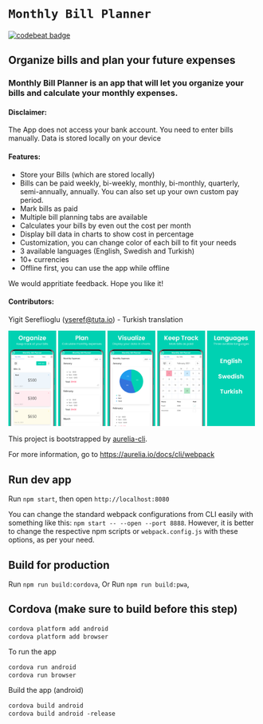 # `Monthly Bill Planner`

[![codebeat badge](https://codebeat.co/badges/69fd2f5c-7b87-4f20-b1e6-7601754d7011)](https://codebeat.co/projects/github-com-antonjacobsson-monthly-bill-planner-master)

## Organize bills and plan your future expenses

### Monthly Bill Planner is an app that will let you organize your bills and calculate your monthly expenses.

#### Disclaimer:
The App does not access your bank account. You need to enter bills manually. Data is stored locally on your device

#### Features:
- Store your Bills (which are stored locally)
- Bills can be paid weekly, bi-weekly, monthly, bi-monthly, quarterly, semi-annually, annually. You can also set up your own custom pay period.
- Mark bills as paid
- Multiple bill planning tabs are available
- Calculates your bills by even out the cost per month
- Display bill data in charts to show cost in percentage
- Customization, you can change color of each bill to fit your needs
- 3 available languages (English, Swedish and Turkish)
- 10+ currencies
- Offline first, you can use the app while offline

We would appritiate feedback. Hope you like it!

#### Contributors: 
Yigit Sereflioglu (yseref@tuta.io) - Turkish translation

<img src="https://github.com/AntonJacobsson/monthly-bill-planner/blob/master/resources/image1.jpeg" width="19%" >  <img src="https://github.com/AntonJacobsson/monthly-bill-planner/blob/master/resources/image2.jpeg" width="19%" >  <img src="https://github.com/AntonJacobsson/monthly-bill-planner/blob/master/resources/image3.jpeg" width="19%" >  <img src="https://github.com/AntonJacobsson/monthly-bill-planner/blob/master/resources/image5.jpeg" width="19%" >  <img src="https://github.com/AntonJacobsson/monthly-bill-planner/blob/master/resources/image4.jpeg" width="19%" >


This project is bootstrapped by [aurelia-cli](https://github.com/aurelia/cli).

For more information, go to https://aurelia.io/docs/cli/webpack

## Run dev app

Run `npm start`, then open `http://localhost:8080`

You can change the standard webpack configurations from CLI easily with something like this: `npm start -- --open --port 8888`. However, it is better to change the respective npm scripts or `webpack.config.js` with these options, as per your need.

## Build for production

Run `npm run build:cordova`,
Or
Run `npm run build:pwa`,

## Cordova (make sure to build before this step)

```shell
cordova platform add android
cordova platform add browser
```

To run the app 
```shell
cordova run android
cordova run browser
```

Build the app (android) 
```shell
cordova build android
cordova build android -release
```
